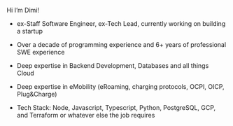 Hi I’m Dimi!
- ex-Staff Software Engineer, ex-Tech Lead, currently working on building a startup
- Over a decade of programming experience and 6+ years of professional SWE experience
- Deep expertise in Backend Development, Databases and all things Cloud
- Deep expertise in eMobility (eRoaming, charging protocols, OCPI, OICP, Plug&Charge)

- Tech Stack: Node, Javascript, Typescript, Python, PostgreSQL, GCP, and Terraform or whatever else the job requires
